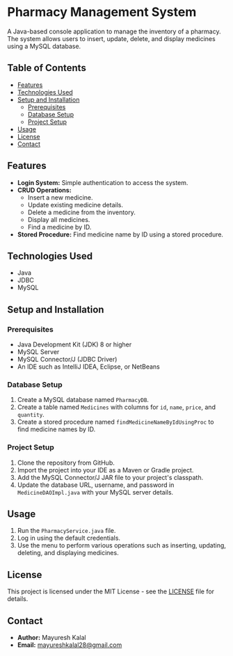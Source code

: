 # Pharmacy Management System

A Java-based console application to manage the inventory of a pharmacy. The system allows users to insert, update, delete, and display medicines using a MySQL database.

## Table of Contents

- [Features](#features)
- [Technologies Used](#technologies-used)
- [Setup and Installation](#setup-and-installation)
  - [Prerequisites](#prerequisites)
  - [Database Setup](#database-setup)
  - [Project Setup](#project-setup)
- [Usage](#usage)
- [License](#license)
- [Contact](#contact)

## Features

- **Login System:** Simple authentication to access the system.
- **CRUD Operations:**
  - Insert a new medicine.
  - Update existing medicine details.
  - Delete a medicine from the inventory.
  - Display all medicines.
  - Find a medicine by ID.
- **Stored Procedure:** Find medicine name by ID using a stored procedure.

## Technologies Used

- Java
- JDBC
- MySQL

## Setup and Installation

### Prerequisites

- Java Development Kit (JDK) 8 or higher
- MySQL Server
- MySQL Connector/J (JDBC Driver)
- An IDE such as IntelliJ IDEA, Eclipse, or NetBeans

### Database Setup

1. Create a MySQL database named `PharmacyDB`.
2. Create a table named `Medicines` with columns for `id`, `name`, `price`, and `quantity`.
3. Create a stored procedure named `findMedicineNameByIdUsingProc` to find medicine names by ID.

### Project Setup

1. Clone the repository from GitHub.
2. Import the project into your IDE as a Maven or Gradle project.
3. Add the MySQL Connector/J JAR file to your project's classpath.
4. Update the database URL, username, and password in `MedicineDAOImpl.java` with your MySQL server details.

## Usage

1. Run the `PharmacyService.java` file.
2. Log in using the default credentials.
3. Use the menu to perform various operations such as inserting, updating, deleting, and displaying medicines.

## License

This project is licensed under the MIT License - see the [LICENSE](LICENSE) file for details.

## Contact

- **Author:** Mayuresh Kalal
- **Email:** mayureshkalal28@gmail.com


